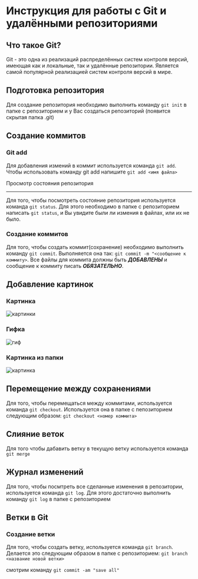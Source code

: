 # Инструкция для работы с Git и удалёнными репозиториями

## Что такое Git?

Git - это одна из реализаций распределённых систем контроля версий, имеющая как и локальные, так и удалённые репозитории. Является самой популярной реализацией систем контроля версий в мире.

## Подготовка репозитория

Для создание репозитория необходимо выполнить команду `git init` в папке с репозиторием и у Вас создаться репозиторий (появится скрытая папка .git)

## Создание коммитов

### Git add

Для добавления измений в коммит используется команда `git add`. Чтобы использовать команду git add напишите `git add <имя файла>`

Просмотр состояния репозитория

---

Для того, чтобы посмотреть состояние репозитория используется команда `git status`. Для этого необходимо в папке с репозиторием написать `git status`, и Вы увидите были ли измения в файлах, или их не было.

### Создание коммитов

Для того, чтобы создать коммит(сохранение) необходимо выполнить команду `git commit`. Выполняется она так: `git commit -m "<сообщение к коммиту>`. Все файлы для коммита должны быть ***ДОБАВЛЕНЫ*** и сообщение к коммиту писать ***ОБЯЗАТЕЛЬНО***.

## Добавление картинок

### Картинка

![картинки](https://miro.medium.com/max/1400/1*vlDY5078rLn0dFQWbdAKUA.png)

### Гифка

![гиф](https://raw.githubusercontent.com/nadehi18/battery-wallpaper-windows/master/preview/charging.gif)

### Картинка из папки

![картинка](1_S-_fv45WT4MgqtnPVsxtHQ.jpeg)

## Перемещение между сохранениями

Для того, чтобы перемещаться между коммитами, используется команда `git checkout`. Используется она в папке с пепозиторием следующим образом: `git checkout <номер коммита>`

## Слияние веток

Для того чтобы дабавить ветку в текущую ветку используется команда `git merge`

## Журнал изменений

Для того, чтобы посмтреть все сделанные изменения в репозитории, используется команда `git log`. Для этого достаточно выполнить команду `git log` в папке с репозиторием

## Ветки в Git

### Создание ветки

Для того, чтобы создать ветку, используется команда `git branch`. Делается это следующим образом в папке с репозиторием: `git branch <название новой ветки>`

смотрим команду `git commit -am "save all"`
